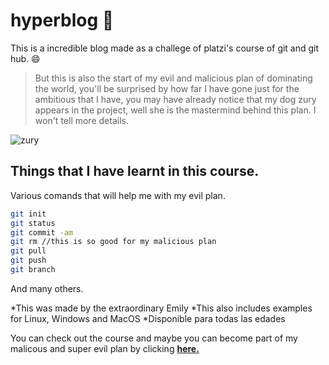 # hyperblog 💚
This is a incredible blog made as a challege of platzi's course of git and git hub. 😄
> But this is also the start of my evil and malicious plan of dominating the world, you'll be surprised by how far I have gone just for the ambitious that I have, you may have already notice that my dog zury appears in the project, well she is the mastermind behind this plan. I won't tell more details.

![zury](https://i.imgur.com/8mxKauZ.jpeg "zury")

## Things that I have learnt in this course.
Various comands that will help me with my evil plan.
```bash
git init
git status
git commit -am
git rm //this is so good for my malicious plan
git pull
git push
git branch

```
And many others.

*This was made by the extraordinary Emily
*This also includes examples for Linux, Windows and MacOS
*Disponible para todas las edades

You can check out the course and maybe you can become part of my malicous and super evil plan by clicking [**here.**](https://platzi.com/cursos/git-github/) 
